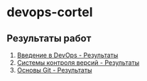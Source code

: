 # devops-cortel

## Результаты работ

1. [Введение в DevOps - Результаты](./01-intro-rez/)
2. [Системы контроля версий - Результаты](./terraform/)
3. [Основы Git - Результаты](./02-git/)